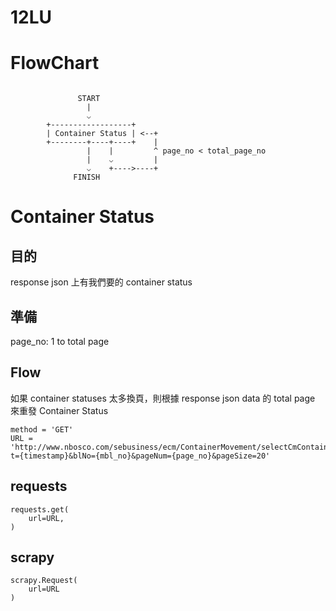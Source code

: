 # 12LU

FlowChart
===
```

               START
                 |
                 ⌵
        +------------------+
        | Container Status | <--+
        +--------+----+----+    |
                 |    |         ^ page_no < total_page_no
                 |    ⌵         |
                 ⌵    +---->----+
              FINISH

```

Container Status
===
## 目的
response json 上有我們要的 container status

## 準備
page_no: 1 to total page

## Flow
如果 container statuses 太多換頁，則根據 response json data 的 total page 來重發 Container Status

```
method = 'GET'
URL = 'http://www.nbosco.com/sebusiness/ecm/ContainerMovement/selectCmContainerCurrent?t={timestamp}&blNo={mbl_no}&pageNum={page_no}&pageSize=20'
```

## requests
```
requests.get(
    url=URL,
)
```

## scrapy
```
scrapy.Request(
    url=URL
)
```


